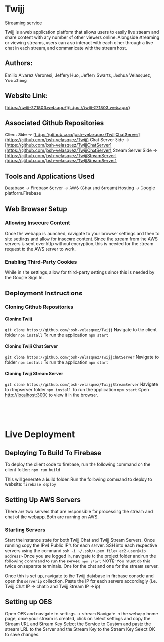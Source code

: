 # Twijj

Streaming service

Twijj is a web application platform that allows users to easily live stream and share content with any number of other viewers online.
Alongside streaming or viewing streams, users can also interact with each other through a live chat in each stream, and communicate with the stream host.

## Authors:

Emilio Alvarez Veronesi, Jeffery Huo, Jeffery Swarts, Joshua Velasquez, Yue Zhang

## Website Link:

[https://twijj-271803.web.app/](https://twijj-271803.web.app/)

## Associated Github Repositories

Client Side -> [https://github.com/josh-velasquez/TwijjChatServer](https://github.com/josh-velasquez/Twijj)
Chat Server Side -> [https://github.com/josh-velasquez/TwijjChatServer](https://github.com/josh-velasquez/TwijjChatServer)
Stream Server Side -> [https://github.com/josh-velasquez/TwijjStreamServer](https://github.com/josh-velasquez/TwijjStreamServer)

## Tools and Applications Used

Database -> Firebase
Server -> AWS (Chat and Stream)
Hosting -> Google platform/Firebase

## Web Browser Setup

### Allowing Insecure Content

Once the webapp is launched, navigate to your browser settings and then to site settings and allow for insecure content.
Since the stream from the AWS servers is sent over http without encryption, this is needed for the stream request to the AWS server to work.

### Enabling Third-Party Cookies

While in site settings, allow for third-party settings since this is needed by the Google Sign In.

## Deployment Instructions

### Cloning Github Repositories

#### Cloning Twijj

`git clone https://github.com/josh-velasquez/Twijj`
Navigate to the client folder
`npm install`
To run the application
`npm start`

#### Cloning Twijj Chat Server

`git clone https://github.com/josh-velasquez/TwijjChatServer`
Navigate to folder
`npm install`
To run the application
`npm start`

#### Cloning Twijj Stream Server

`git clone https://github.com/josh-velasquez/TwijjStreamServer`
Navigate to rtmpserver folder
`npm install`
To run the application
`npm start`
Open [http://localhost:3000](http://localhost:3000) to view it in the browser.

<br>
<br>
<br>

# Live Deployment

## Deploying To Build To Firebase

To deploy the client code to firebase, run the following command on the client folder:
`npm run build`

This will generate a build folder. Run the following command to deploy to website:
`firebase deploy`

## Setting Up AWS Servers

There are two servers that are responsible for processing the stream and chat of the webapp. Both are running on AWS.

### Starting Servers

Start the instance state for both Twijj Chat and Twijj Stream Servers. Once running copy the IPv4 Public IP's for each server.
SSH into each respective servers using the command
`ssh -i ~/.ssh/<.pem file> ec2-user@<ip address>`
Once you are logged in, navigate to the project folder and run the following command to run the server.
`npm start`
NOTE: You must do this twice on separate terminals. One for the chat and one for the stream server.

Once this is set up, navigate to the Twijj database in firebase console and open the `serverip` collection.
Paste the IP for each servers accordingly (i.e. Twijj Chat IP -> chatip and Twijj Stream IP -> ip)

## Setting up OBS

Open OBS and navigate to settings -> stream
Navigate to the webapp home page, once your stream is created, click on select settings and copy the Stream URL and Stream Key
Select the Service to Custom and paste the stream URL to the Server and the Stream Key to the Stream Key
Select OK to save changes.
